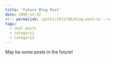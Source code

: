 ```yaml
---
title: 'Future Blog Post'
date: 2099-13-32
<!-- permalink: /posts/2012/08/blog-post-4/ -->
tags:
  - cool posts
  - category1
  - category2
---
```


May be some posts in the future!

<!-- This post will show up by default. To disable scheduling of future posts, edit `config.yml` and set `future: false`.  -->
